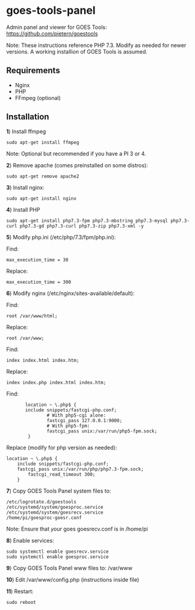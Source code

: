 # goes-tools-panel

Admin panel and viewer for GOES Tools: https://github.com/pietern/goestools

Note: These instructions reference PHP 7.3. Modify as needed for newer versions. A working installion of GOES Tools is assumed.
## Requirements
* Nginx
* PHP
* FFmpeg (optional)

## Installation

**1**) Install ffmpeg
```
sudo apt-get install ffmpeg
```

Note: Optional but recommended if you have a PI 3 or 4.

**2**) Remove apache (comes preinstalled on some distros):
```
sudo apt-get remove apache2
```

**3**) Install nginx:
```
sudo apt-get install nginx
```

**4**) Install PHP
```
sudo apt-get install php7.3-fpm php7.3-mbstring php7.3-mysql php7.3-curl php7.3-gd php7.3-curl php7.3-zip php7.3-xml -y
```

**5**) Modify php.ini (/etc/php/7.3/fpm/php.ini):

Find:
```
max_execution_time = 30
```

Replace:
```
max_execution_time = 300
```

**6**) Modify nginx (/etc/nginx/sites-available/default):

Find:
```
root /var/www/html;
```

Replace:
```
root /var/www;
```

Find:
```
index index.html index.htm;
```

Replace:
```
index index.php index.html index.htm;
```

Find:
```
       location ~ \.php$ {
       include snippets/fastcgi-php.conf;
               # With php5-cgi alone:
               fastcgi_pass 127.0.0.1:9000;
               # With php5-fpm:
               fastcgi_pass unix:/var/run/php5-fpm.sock;
        }
```
	
Replace (modify for php version as needed):
```
location ~ \.php$ {
	include snippets/fastcgi-php.conf;
	fastcgi_pass unix:/var/run/php/php7.3-fpm.sock;
		fastcgi_read_timeout 300; 
	}
```
       
**7**) Copy GOES Tools Panel system files to:
```
/etc/logrotate.d/goestools
/etc/systemd/system/goesproc.service
/etc/systemd/system/goesrecv.service
/home/pi/goesproc-goesr.conf
```

Note: Ensure that *your* goes goesrecv.conf is in /home/pi

**8**) Enable services:
```
sudo systemctl enable goesrecv.service
sudo systemctl enable goesproc.service
```


**9**) Copy GOES Tools Panel www files to:
/var/www

**10**) Edit /var/www/config.php (instructions inside file)

**11**) Restart:
```
sudo reboot
```
